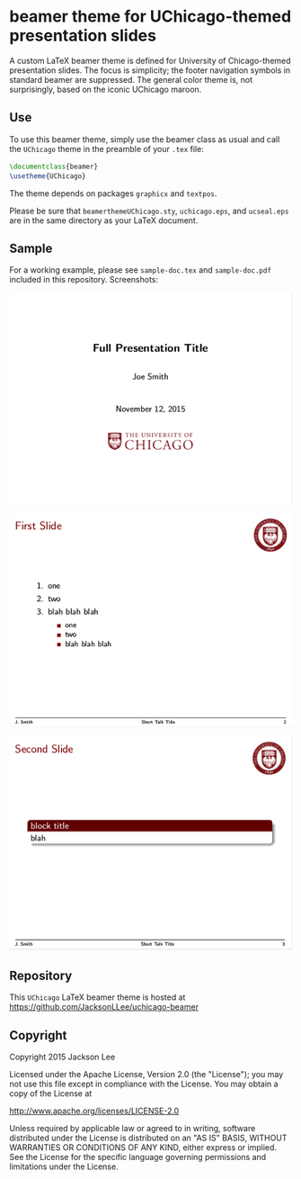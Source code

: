 beamer theme for UChicago-themed presentation slides
====================================================

A custom LaTeX beamer theme is defined for University of Chicago-themed
presentation slides. The focus is simplicity;
the footer navigation symbols in standard beamer are suppressed.
The general
color theme is, not surprisingly, based on the iconic UChicago maroon.

Use
---

To use this beamer theme, simply use the beamer class as usual and
call the `UChicago` theme in the preamble of your `.tex` file:

~~~ latex
\documentclass{beamer}
\usetheme{UChicago}
~~~

The theme depends on packages `graphicx` and `textpos`.

Please be sure that `beamerthemeUChicago.sty`, `uchicago.eps`, and
`ucseal.eps`
are in the same directory as your LaTeX document.


Sample
------

For a working example, please see `sample-doc.tex` and `sample-doc.pdf`
included in this repository. Screenshots:

![slide1](slide1.png)

![slide](slide2.png)

![slide3](slide3.png)


Repository
----------

This `UChicago` LaTeX beamer theme is hosted at https://github.com/JacksonLLee/uchicago-beamer


Copyright
---------

Copyright 2015 Jackson Lee

Licensed under the Apache License, Version 2.0 (the "License");
you may not use this file except in compliance with the License.
You may obtain a copy of the License at

 http://www.apache.org/licenses/LICENSE-2.0

Unless required by applicable law or agreed to in writing, software
distributed under the License is distributed on an "AS IS" BASIS,
WITHOUT WARRANTIES OR CONDITIONS OF ANY KIND, either express or implied.
See the License for the specific language governing permissions and
limitations under the License.

